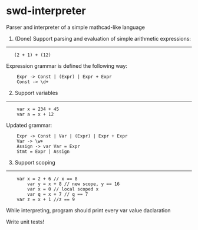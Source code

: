 # swd-interpreter
Parser and interpreter of a simple mathcad-like language

1. (Done) Support parsing and evaluation of simple arithmetic expressions:
--------------------------------------------------------------------------

       (2 + 1) + (12)

Expression grammar is defined the following way:

        Expr -> Const | (Expr) | Expr + Expr
        Const -> \d+

2. Support variables
--------------------
        var x = 234 + 45
        var a = x + 12

Updated grammar:
        
        Expr -> Const | Var | (Expr) | Expr + Expr
        Var -> \w+
        Assign -> var Var = Expr 
        Stmt = Expr | Assign
        
3. Support scoping
------------------

        var x = 2 + 6 // x == 8 
            var y = x + 8 // new scope, y == 16
            var x = 0 // local scoped x
            var q = x + 7 // q == 7
        var z = x + 1 //z == 9

While interpreting, program should print every var value daclaration

Write unit tests!
